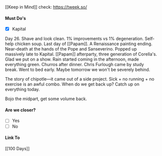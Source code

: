 [[Keep in Mind]]
check: https://tweek.so/
#### Must Do's
- [x] Kapital 

Day 26. Shave and look clean. 1% improvements vs 1% degeneration. Self-help chicken soup. Last day of [[Papam]]. A Renaissance painting ending. Near-death at the hands of the Pope and Sanseverino. Popped up massively late to Kapital. [[Papam]] afterparty, three generation of Corella's. Glad we put on a show. Rain started coming in the afternoon, made everything green. Churros after dinner. Chris Furlough came by study break. Went to bed early. Maybe tomorrow we won't be severely behind.

The story of chipotle—it came out of a side project.
Sick + no running + no exercise is an awful combo.
When do we get back up?
Catch up on everything today.

Bojo the midpart, get some volume back.
#### Are we closer?
- [ ] Yes
- [ ] No
#### Link To
[[100 Days]]